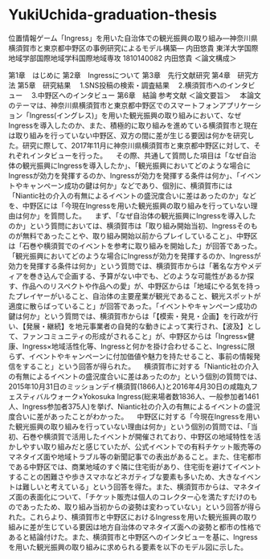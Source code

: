 # YukiUchida-graduation-thesis
位置情報ゲーム「Ingress」を用いた自治体での観光振興の取り組み―神奈川県横須賀市と東京都中野区の事例研究によるモデル構築― 内田悠貴
東洋大学国際地域学部国際地域学科国際地域専攻 1810140082 内田悠貴
＜論文構成＞

第1章　はじめに
第2章　Ingressについて
第3章　先行文献研究
第4章　研究方法
第5章　研究結果
　1.SNS投稿の検索・調査結果 
　2.横須賀市へのインタビュー 
　3.中野区へのインタビュー
第6章　結論
参考文献
＜論文要旨＞
　本論文のテーマは、神奈川県横須賀市と東京都中野区でのスマートフォンアプリケーション「Ingress(イングレス)」を用いた観光振興の取り組みにおいて、なぜIngressを導入したのか、また、積極的に取り組みを進めている横須賀市と現在は取り組みを行っていない中野区、双方の間に差が生じる要因は何かを研究した。研究に際して、2017年11月に神奈川県横須賀市と東京都中野区に対して、それぞれインタビューを行った。
　その際、共通して質問した項目は「なぜ自治体の観光振興にIngressを導入したか」、「観光振興においてどのような場合にIngressが効力を発揮するのか、Ingressが効力を発揮する条件は何か」、「イベントやキャンペーン成功の鍵は何か」などであり、個別に、横須賀市には「Niantic社の介入の有無によるイベントの盛況度合いに差はあったのか」などを、中野区には「今現在Ingressを用いた観光振興の取り組みを行っていない理由は何か」を質問した。
　まず、「なぜ自治体の観光振興にIngressを導入したのか」という質問においては、横須賀市は「取り組み開始当初、Ingressそのものが無料であったことや、取り組み開始以前からプレイしていること」、中野区は「石巻や横須賀でのイベントを参考に取り組みを開始した」が回答であった。「観光振興においてどのような場合にIngressが効力を発揮するのか、Ingressが効力を発揮する条件は何か」という質問では、横須賀市からは「著名な方やメディアを巻き込んで企画する、予算がない中でも、どのような可能性があるか探す、作品へのリスペクトや作品への愛」が、中野区からは「地域にやる気を持ったプレイヤーがいること、自治体の主要産業が観光であること、観光スポットが適度に散らばっていること」が回答であった。「イベントやキャンペーン成功の鍵は何か」という質問では、横須賀市からは「【模索・発見・企画】を行政が行い、【発展・継続】を地元事業者の自発的な動きによって実行され、【波及】として、ファンコミュニティの形成がされること」が、中野区からは「Ingress×健康、Ingress×地域活性化等、Ingressと何かを掛け合わせること、Ingressに限らず、イベントやキャンペーンに付加価値や魅力を持たせること、事前の情報発信をすること」という回答が得られた。
　横須賀市に対する「Niantic社の介入の有無によるイベントの盛況度合いに差はあったのか」という個別の質問では、2015年10月31日のミッションデイ横須賀(1866人)と2016年4月30日の咸臨丸フェスティバルウォーク×Yokosuka Ingress(総来場者数1836人、一般参加者1461人、Ingress参加者375人)を挙げ、Niantic社の介入の有無によるイベントの盛況度合いに差があったことがわかった。
　中野区に対する「今現在Ingressを用いた観光振興の取り組みを行っていない理由は何か」という個別の質問では、「当初、石巻や横須賀で活用したイベントが開催されており、中野区の地域特性を活かしやすい取り組みだと感じていたが、公式イベントでの有料チケット販売等のマネタイズ面や地域トラブル等の新聞記事での表出があること。また、住宅都市である中野区では、商業地域のすぐ隣に住宅街があり、住宅街を避けてイベントすることの困難さや歩きスマホなどネガティブな要素も多いため、大きなイベントは難しいと考えている」という回答を得た。また、横須賀市からは、マネタイズ面の表面化について、「チケット販売は個人のコレクター心を満たすだけのものであったため、取り組み当初からの姿勢は変わっていない」という回答が得られた。これらより、横須賀市と中野区におけるIngressを用いた観光振興の取り組みに差が生じている要因は地方自治体のマネタイズ面への姿勢と都市の性格であると結論付けた。また、横須賀市と中野区へのインタビューを基に、Ingressを用いた観光振興の取り組みに求められる要素を以下のモデル図に示した。

